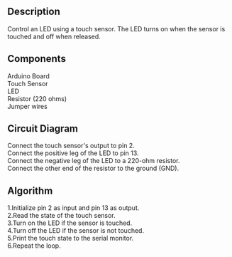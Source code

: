## Description
Control an LED using a touch sensor. The LED turns on when the sensor is touched and off when released.

## Components
Arduino Board\
Touch Sensor\
LED\
Resistor (220 ohms)\
Jumper wires

## Circuit Diagram
Connect the touch sensor's output to pin 2.\
Connect the positive leg of the LED to pin 13.\
Connect the negative leg of the LED to a 220-ohm resistor.\
Connect the other end of the resistor to the ground (GND).

## Algorithm
1.Initialize pin 2 as input and pin 13 as output.\
2.Read the state of the touch sensor.\
3.Turn on the LED if the sensor is touched.\
4.Turn off the LED if the sensor is not touched.\
5.Print the touch state to the serial monitor.\
6.Repeat the loop.

